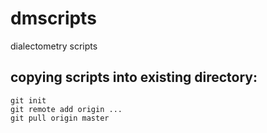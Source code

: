 # dmscripts
dialectometry scripts

## copying scripts into existing directory:
    git init
    git remote add origin ...
    git pull origin master
  
